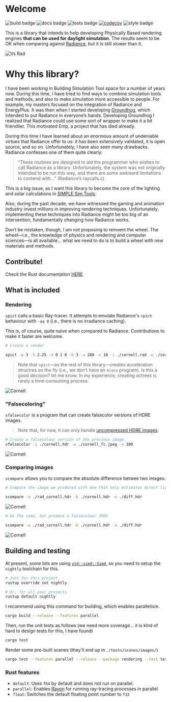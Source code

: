 # Welcome

![build badge](https://github.com/SIMPLE-BuildingSimulation/rendering/actions/workflows/build.yaml/badge.svg)
![docs badge](https://github.com/SIMPLE-BuildingSimulation/rendering/actions/workflows/docs.yaml/badge.svg)
![tests badge](https://github.com/SIMPLE-BuildingSimulation/rendering/actions/workflows/tests.yaml/badge.svg)
[![codecov](https://codecov.io/gh/SIMPLE-BuildingSimulation/rendering/branch/main/graph/badge.svg?token=DPUWCNLBRF)](https://codecov.io/gh/SIMPLE-BuildingSimulation/rendering)
![style badge](https://github.com/SIMPLE-BuildingSimulation/rendering/actions/workflows/style.yaml/badge.svg)


This is a library that intends to help developing Physically Based rendering engines **that can be used for daylight simulation**. The results seem to be OK when comparing
against [Radiance](https://www.radiance-online.org), but it is still slower than it.

![Vs Rad](./readme_img/vsRad.png "Vs Radiance")

# Why this library?

I have been working in Building Simulation Tool space for a number of years now. During this time, I have tried to find ways to combine simulation tools and methods, and also to make simulation more accessible to people. For example, my masters focused on the integration of Radiance and EnergyPlus. It was then when I started developing [Groundhog](www.groundhoglighting.com), which intended to put Radiance in everyone’s hands. Developing Groundhog I realized that Radiance could use some sort of wrapper to make it a bit friendlier. This motivated Emp,  a project that has died already. 

During this time I have learned about an enormous amount of undeniable virtues that Radiance offer to us: it has been extensively validated, it is open source, and so on. Unfortunately, I have also seen many drawbacks. Radiance confesses one of them  quite clearly:

> “These routines are designed to aid the programmer who wishes to call Radiance as a library.  Unfortunately, the system was not originally intended to be run this way, and there are some awkward limitations to contend with…” (Radiance’s raycalls.c)

This is a big issue, as I want this library to become the core of the lighting and solar calculations in [SIMPLE Sim Tools](https://www.simplesim.tools).

Also, during the past decade, we have witnessed the gaming and animation industry invest millions in improving rendering techniques. Unfortunately, implementing these techniques into Radiance might be too big of an intervention, fundamentally changing how Radiance works.

Don’t be mistaken, though, I am not proposing to reinvent the wheel. The wheel—i.e., the knowledge of physics and rendering and computer sciences—is all available… what we need to do is to build a wheel with new materials and methods.



## Contribute!


Check the Rust documentation [HERE](https://simple-buildingsimulation.github.io/rendering/)



## What is included


### Rendering

`spict` calls a basic Ray-tracer. It attempts to 
emulate Radiance's `rpict` behaviour with `-aa 0` (i.e., there is no irradiance caching). 

This is, of course, quite naive when compared to Radiance. Contributions to make it faster are welcome.

```bash
# Create a render

spict -p 3 -5 2.25 -d 0 1 0 -b 3 -a 280 -s 10 -i ./cornell.rad -o ./cornell.hdr
```

> Note that `spict`—as the rest of this library—creates acceleration structres on the fly (i.e., we don't have an `oconv` program). Is this a good decision? let me know. In my experience, creating octrees is rarely a time-consuming process.



![Cornell](./readme_img/cornell_small.png "Cornell Box")

### "Falsecoloring"

`sfalsecolor` is a program that can create falsecolor versions of HDRE images.

> Note that, for now, it can only handle [uncompressed HDRE images](https://discourse.radiance-online.org/t/missing-pixels-in-hdre-image/5906/4).

```bash
# Create a falsecolour version of the previous image.
sfalsecolor -i ./cornell.hdr -o ./cornell_fc.jpeg -s 100
```


![Cornell](./readme_img/cornell_small_fc.jpeg "Cornell Box FC")

### Comparing images

`scompare` allows you to compare the absolute difference betwee two images.

```bash
# Compare the image we produced with one that only estimates direct lighting, producing a Black and White HDRE image

scompare -a ./rad_cornell.hdr -b ./cornell.hdr -o ./diff.hdr

```
![Cornell](./readme_img/diff.png "Cornell Box FC")

```bash
# Do the same, but produce a falsecolour JPEG

scompare -a ./rad_cornell.hdr -b ./cornell.hdr -o ./diff.hdr

```
![Cornell](./readme_img/diff_fc.jpeg "Cornell Box FC")

## Building and testing

At present, some bits are using [`std::simd::Simd`](https://doc.rust-lang.org/nightly/std/simd/struct.Simd.html), so you need to setup the `nightly` toolchain for this.





```bash
# Just for this project
rustup override set nightly

# Or, for all your projects
rustup default nightly
```

I recommend using this command for building, which enables parallelism.

```bash
cargo build --release --features parallel
```

Then, run the unit tests as follows (we need more coverage... it is kind of hard
to design tests for this, I have found)

```bash
cargo test
```

Render some pre-built scenes (they'll end up in `./tests/scenes/images/`)

```bash
cargo test --features parallel --release --package rendering --test test_scenes -- --ignored 

```


### Rust features
* `default`: Uses `f64` by default and does not run on parallel.
* `parallel`: Enables [Rayon](https://docs.rs/rayon/latest/rayon/) for running  ray-tracing processes in parallel.
* `float`: Switches the default floating point number to `f32`




